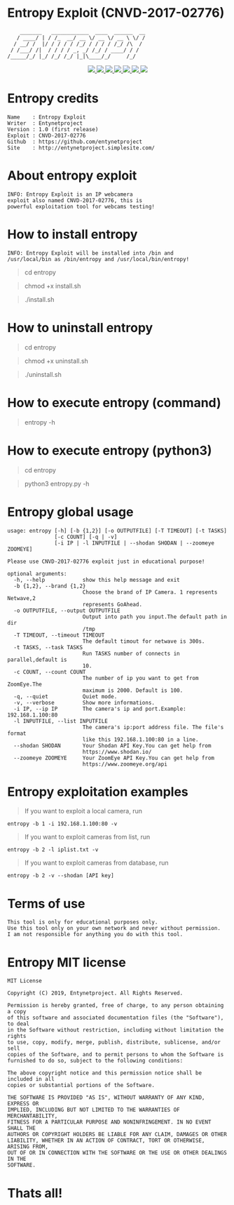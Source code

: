 # Entropy Exploit (CNVD-2017-02776)

        _______   ____________  ____  ______  __
       / ____/ | / /_  __/ __ \/ __ \/ __ \ \/ /
      / __/ /  |/ / / / / /_/ / / / / /_/ /\  / 
     / /___/ /|  / / / / _, _/ /_/ / ____/ / / 
    /_____/_/ |_/ /_/ /_/ |_|\____/_/     /_/ 

<p align="center">
  <a href="http://entynetproject.simplesite.com/">
    <img src="https://img.shields.io/badge/entynetproject-Ivan%20Nikolsky-blue.svg">
  </a>
  <a href="https://github.com/entynetproject/entropy/releases">
    <img src="https://img.shields.io/github/release/entynetproject/entropy.svg">
  </a>
  <a href="https://ru.m.wikipedia.org/wiki/Python">
    <img src="https://img.shields.io/badge/language-python-blue.svg">
 </a>
  <a href="https://exploit-db.com/">
      <img src="https://img.shields.io/badge/exploit-CNVD-red.svg?maxAge=2592000">
 </a>
  <a href="https://github.com/entynetproject/entropy/issues?q=is%3Aissue+is%3Aclosed">
      <img src="https://img.shields.io/github/issues/entynetproject/entropy.svg">
  </a>
  <a href="https://github.com/entynetproject/entropy/wiki">
      <img src="https://img.shields.io/badge/wiki%20-entropy-lightgrey.svg">
 </a>
  <a href="https://mobile.twitter.com/entynetproject">
    <img src="https://img.shields.io/badge/twitter-entynetproject-blue.svg">
 </a>
</p>

# Entropy credits

    Name    : Entropy Exploit
    Writer  : Entynetproject
    Version : 1.0 (first release)
    Exploit : CNVD-2017-02776
    Github  : https://github.com/entynetproject
    Site    : http://entynetproject.simplesite.com/

# About entropy exploit

    INFO: Entropy Exploit is an IP webcamera 
    exploit also named CNVD-2017-02776, this is 
    powerful exploitation tool for webcams testing!

# How to install entropy

    INFO: Entropy Exploit will be installed into /bin and 
    /usr/local/bin as /bin/entropy and /usr/local/bin/entropy!

> cd entropy

> chmod +x install.sh

> ./install.sh

# How to uninstall entropy

> cd entropy

> chmod +x uninstall.sh

> ./uninstall.sh

# How to execute entropy (command)

> entropy -h

# How to execute entropy (python3)

> cd entropy

> python3 entropy.py -h

# Entropy global usage

    usage: entropy [-h] [-b {1,2}] [-o OUTPUTFILE] [-T TIMEOUT] [-t TASKS]
                   [-c COUNT] [-q | -v]
                   [-i IP | -l INPUTFILE | --shodan SHODAN | --zoomeye ZOOMEYE]

    Please use CNVD-2017-02776 exploit just in educational purpose!

    optional arguments:
      -h, --help            show this help message and exit
      -b {1,2}, --brand {1,2}
                            Choose the brand of IP Camera. 1 represents Netwave,2
                            represents GoAhead.
      -o OUTPUTFILE, --output OUTPUTFILE
                            Output into path you input.The default path in dir
                            /tmp
      -T TIMEOUT, --timeout TIMEOUT
                            The default timout for netwave is 300s.
      -t TASKS, --task TASKS
                            Run TASKS number of connects in parallel,default is
                            10.
      -c COUNT, --count COUNT
                            The number of ip you want to get from ZoomEye.The
                            maximum is 2000. Default is 100.
      -q, --quiet           Quiet mode.
      -v, --verbose         Show more informations.
      -i IP, --ip IP        The camera's ip and port.Example: 192.168.1.100:80
      -l INPUTFILE, --list INPUTFILE
                            The camera's ip:port address file. The file's format
                            like this 192.168.1.100:80 in a line.
      --shodan SHODAN       Your Shodan API Key.You can get help from
                            https://www.shodan.io/
      --zoomeye ZOOMEYE     Your ZoomEye API Key.You can get help from
                            https://www.zoomeye.org/api

# Entropy exploitation examples

> If you want to exploit a local camera, run
    
    entropy -b 1 -i 192.168.1.100:80 -v  
    
> If you want to exploit cameras from list, run

    entropy -b 2 -l iplist.txt -v
    
> If you want to exploit cameras from database, run

    entropy -b 2 -v --shodan [API key]

# Terms of use

    This tool is only for educational purposes only.
    Use this tool only on your own network and never without permission.
    I am not responsible for anything you do with this tool.

# Entropy MIT license

    MIT License

    Copyright (C) 2019, Entynetproject. All Rights Reserved.

    Permission is hereby granted, free of charge, to any person obtaining a copy
    of this software and associated documentation files (the "Software"), to deal
    in the Software without restriction, including without limitation the rights
    to use, copy, modify, merge, publish, distribute, sublicense, and/or sell
    copies of the Software, and to permit persons to whom the Software is
    furnished to do so, subject to the following conditions:

    The above copyright notice and this permission notice shall be included in all
    copies or substantial portions of the Software.

    THE SOFTWARE IS PROVIDED "AS IS", WITHOUT WARRANTY OF ANY KIND, EXPRESS OR
    IMPLIED, INCLUDING BUT NOT LIMITED TO THE WARRANTIES OF MERCHANTABILITY,
    FITNESS FOR A PARTICULAR PURPOSE AND NONINFRINGEMENT. IN NO EVENT SHALL THE
    AUTHORS OR COPYRIGHT HOLDERS BE LIABLE FOR ANY CLAIM, DAMAGES OR OTHER
    LIABILITY, WHETHER IN AN ACTION OF CONTRACT, TORT OR OTHERWISE, ARISING FROM,
    OUT OF OR IN CONNECTION WITH THE SOFTWARE OR THE USE OR OTHER DEALINGS IN THE
    SOFTWARE.

# Thats all!
